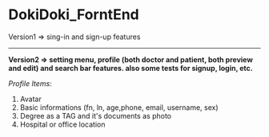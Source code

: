 # DokiDoki_ForntEnd

Version1 => sing-in and sign-up features

---


**Version2 => setting menu, profile (both doctor and patient, both preview and edit) and search bar features. also some tests for signup, login, etc.**


_Profile Items_: 
1. Avatar
2. Basic informations (fn, ln, age,phone, email, username, sex)
3. Degree as a TAG and it's documents as photo
4. Hospital or office location
